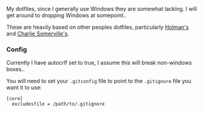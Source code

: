 My dotfiles, since I generally use Windows they are somewhat lacking. I will get around to dropping Windows at somepoint..

These are heavily based on other peoples dotfiles, particularly [Holman's](https://github.com/holman/dotfiles/blob/master/git/aliases.zsh) and [Charlie Somerville's](https://github.com/charliesome/conf/blob/master/config/bash_profile#L92).

### Config

Currently I have autocrlf set to true, I assume this will break non-windows boxes..

You will need to set your `.gitconfig` file to point to the `.gitignore` file you want it to use:

    [core]
      excludesfile = /path/to/.gitignore